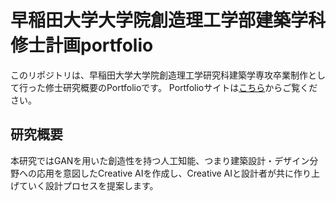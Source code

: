 # 早稲田大学大学院創造理工学部建築学科　修士計画portfolio

このリポジトリは、早稲田大学大学院創造理工学研究科建築学専攻卒業制作として行った修士研究概要のPortfolioです。  Portfolioサイトは[こちら](https://yusnmt.tech)からご覧ください。

## 研究概要

本研究ではGANを用いた創造性を持つ人工知能、つまり建築設計・デザイン分野への応用を意図したCreative AIを作成し、Creative AIと設計者が共に作り上げていく設計プロセスを提案します。